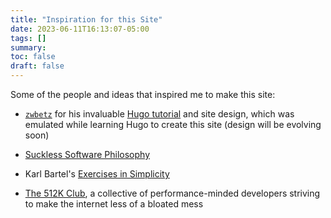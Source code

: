 ```yaml
---
title: "Inspiration for this Site"
date: 2023-06-11T16:13:07-05:00
tags: []
summary:
toc: false
draft: false
---
```


Some of the people and ideas that inspired me to make this site:

- [`zwbetz`](https://zwbetz.com) for his invaluable [Hugo tutorial](https://zwbetz.com/make-a-hugo-blog-from-scratch/#style-tweaks) and site design, which was emulated while learning Hugo to create this site (design will be evolving soon)

- [Suckless Software Philosophy](https://suckless.org/philosophy/)

- Karl Bartel's [Exercises in  Simplicity](https://www.karl.berlin/simplicity.html)

- [The 512K Club](https://512kb.club), a collective of performance-minded developers striving to make the internet less of a bloated mess